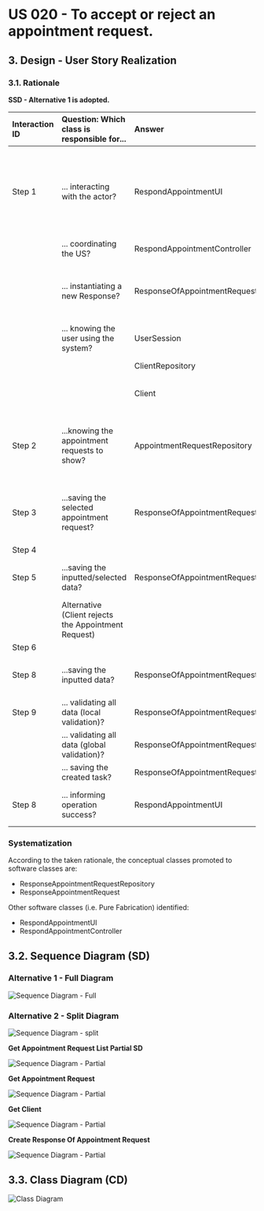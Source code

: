 # US 020 - To accept or reject an appointment request.

## 3. Design - User Story Realization 

### 3.1. Rationale

**SSD - Alternative 1 is adopted.**

| Interaction ID | Question: Which class is responsible for...          | Answer                                 | Justification (with patterns)                                                                                 |
|:---------------|:-----------------------------------------------------|:---------------------------------------|:--------------------------------------------------------------------------------------------------------------|
| Step 1  		     | 	... interacting with the actor?                     | RespondAppointmentUI                   | Pure Fabrication: there is no reason to assign this responsibility to any existing class in the Domain Model. |
| 			  		        | 	... coordinating the US?                            | RespondAppointmentController           | Controller                                                                                                    |
| 			  		        | 	... instantiating a new Response?                   | ResponseOfAppointmentRequestRepository | Creator (Rule 1): in the DM this Repository has a response of appointment request.                            |
| 			  		        | ... knowing the user using the system?               | UserSession                            | IE: cf. A&A component documentation.                                                                          |
| 			  		        | 							                                              | ClientRepository                       | IE:has its own Clients                                                                                        |
| 			  		        | 							                                              | Client                                 | IE: knows its own data (e.g. email)                                                                           |
| Step 2  		     | 	...knowing the appointment requests to show?						  | AppointmentRequestRepository           | IE: Appointment Requests are created by the agents and saved in this repository                               |
| Step 3  		     | 	...saving the selected appointment request?         | ResponseOfAppointmentRequest           | IE: object created in step 1 is inserted in one appointment request                                           |
| Step 4  		     | 	                                                    |                                        |                                                                                                               |
| Step 5         | ...saving the inputted/selected data?                | ResponseOfAppointmentRequest           | IE: object created in step 1 knows its data                                                                   |
|                | Alternative (Client rejects the Appointment Request) |                                        |                                                                                                               |
| Step 6  		     | 							                                              |                                        |                                                                                                               |              
| Step 8         | ...saving the inputted data?                         | ResponseOfAppointmentRequest           | IE: object created in step 1 knows its data                                                                   |
| Step 9  		     | 	... validating all data (local validation)?         | ResponseOfAppointmentRequest           | IE: owns its data.                                                                                            | 
| 			  		        | 	... validating all data (global validation)?        | ResponseOfAppointmentRequestRepository | IE: knows all its responses.                                                                                  | 
| 			  		        | 	... saving the created task?                        | ResponseOfAppointmentRequestRepository | IE: owns all its responses.                                                                                   | 
| Step 8  		     | 	... informing operation success?                    | RespondAppointmentUI                   | IE: is responsible for user interactions.                                                                     | 

### Systematization ##

According to the taken rationale, the conceptual classes promoted to software classes are: 

 * ResponseAppointmentRequestRepository
 * ResponseAppointmentRequest

Other software classes (i.e. Pure Fabrication) identified: 

 * RespondAppointmentUI  
 * RespondAppointmentController


## 3.2. Sequence Diagram (SD)

### Alternative 1 - Full Diagram


![Sequence Diagram - Full](svg/us020-sequence-diagram-full.svg)

### Alternative 2 - Split Diagram

![Sequence Diagram - split](svg/us020-sequence-diagram-split.svg)

**Get Appointment Request List Partial SD**

![Sequence Diagram - Partial](svg/us020-sequence-diagram-partial-get-appointment-request-list.svg)

**Get Appointment Request**

![Sequence Diagram - Partial](svg/us020-sequence-diagram-partial-get-appointment-request.svg)

**Get Client**

![Sequence Diagram - Partial](svg/us020-sequence-diagram-partial-get-client.svg)

**Create Response Of Appointment Request**

![Sequence Diagram - Partial](svg/us020-sequence-diagram-partial-create-response-of-appointment-request.svg)

## 3.3. Class Diagram (CD)

![Class Diagram](svg/us020-class-diagram.svg)